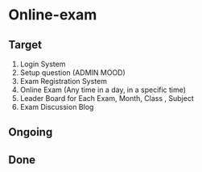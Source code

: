 # Online-exam
## Target
1. Login System
2. Setup question (ADMIN MOOD)
3. Exam Registration System
4. Online Exam (Any time in a day, in a specific time)
5. Leader Board for Each Exam, Month, Class , Subject
6. Exam Discussion Blog
## Ongoing
## Done
